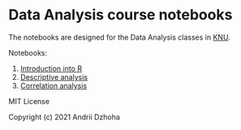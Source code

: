 # Data Analysis course notebooks

The notebooks are designed for the Data Analysis classes in [KNU](https://knu.ua/en/).

Notebooks:

1. [Introduction into R](https://djo.github.io/data-analysis/introduction-into-r)
1. [Descriptive analysis](https://djo.github.io/data-analysis/descriptive-analysis)
1. [Correlation analysis](https://djo.github.io/data-analysis/correlation-analysis)

MIT License

Copyright (c) 2021 Andrii Dzhoha
